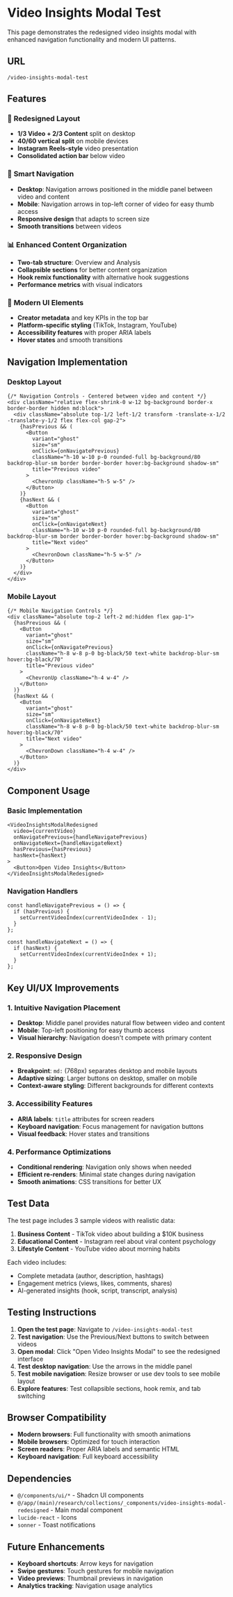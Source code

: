 # Video Insights Modal Test

This page demonstrates the redesigned video insights modal with enhanced navigation functionality and modern UI patterns.

## URL
`/video-insights-modal-test`

## Features

### 🎯 **Redesigned Layout**
- **1/3 Video + 2/3 Content** split on desktop
- **40/60 vertical split** on mobile devices
- **Instagram Reels-style** video presentation
- **Consolidated action bar** below video

### 🧭 **Smart Navigation**
- **Desktop**: Navigation arrows positioned in the middle panel between video and content
- **Mobile**: Navigation arrows in top-left corner of video for easy thumb access
- **Responsive design** that adapts to screen size
- **Smooth transitions** between videos

### 📊 **Enhanced Content Organization**
- **Two-tab structure**: Overview and Analysis
- **Collapsible sections** for better content organization
- **Hook remix functionality** with alternative hook suggestions
- **Performance metrics** with visual indicators

### 🎨 **Modern UI Elements**
- **Creator metadata** and key KPIs in the top bar
- **Platform-specific styling** (TikTok, Instagram, YouTube)
- **Accessibility features** with proper ARIA labels
- **Hover states** and smooth transitions

## Navigation Implementation

### Desktop Layout
```tsx
{/* Navigation Controls - Centered between video and content */}
<div className="relative flex-shrink-0 w-12 bg-background border-x border-border hidden md:block">
  <div className="absolute top-1/2 left-1/2 transform -translate-x-1/2 -translate-y-1/2 flex flex-col gap-2">
    {hasPrevious && (
      <Button
        variant="ghost"
        size="sm"
        onClick={onNavigatePrevious}
        className="h-10 w-10 p-0 rounded-full bg-background/80 backdrop-blur-sm border border-border hover:bg-background shadow-sm"
        title="Previous video"
      >
        <ChevronUp className="h-5 w-5" />
      </Button>
    )}
    {hasNext && (
      <Button
        variant="ghost"
        size="sm"
        onClick={onNavigateNext}
        className="h-10 w-10 p-0 rounded-full bg-background/80 backdrop-blur-sm border border-border hover:bg-background shadow-sm"
        title="Next video"
      >
        <ChevronDown className="h-5 w-5" />
      </Button>
    )}
  </div>
</div>
```

### Mobile Layout
```tsx
{/* Mobile Navigation Controls */}
<div className="absolute top-2 left-2 md:hidden flex gap-1">
  {hasPrevious && (
    <Button
      variant="ghost"
      size="sm"
      onClick={onNavigatePrevious}
      className="h-8 w-8 p-0 bg-black/50 text-white backdrop-blur-sm hover:bg-black/70"
      title="Previous video"
    >
      <ChevronUp className="h-4 w-4" />
    </Button>
  )}
  {hasNext && (
    <Button
      variant="ghost"
      size="sm"
      onClick={onNavigateNext}
      className="h-8 w-8 p-0 bg-black/50 text-white backdrop-blur-sm hover:bg-black/70"
      title="Next video"
    >
      <ChevronDown className="h-4 w-4" />
    </Button>
  )}
</div>
```

## Component Usage

### Basic Implementation
```tsx
<VideoInsightsModalRedesigned
  video={currentVideo}
  onNavigatePrevious={handleNavigatePrevious}
  onNavigateNext={handleNavigateNext}
  hasPrevious={hasPrevious}
  hasNext={hasNext}
>
  <Button>Open Video Insights</Button>
</VideoInsightsModalRedesigned>
```

### Navigation Handlers
```tsx
const handleNavigatePrevious = () => {
  if (hasPrevious) {
    setCurrentVideoIndex(currentVideoIndex - 1);
  }
};

const handleNavigateNext = () => {
  if (hasNext) {
    setCurrentVideoIndex(currentVideoIndex + 1);
  }
};
```

## Key UI/UX Improvements

### 1. **Intuitive Navigation Placement**
- **Desktop**: Middle panel provides natural flow between video and content
- **Mobile**: Top-left positioning for easy thumb access
- **Visual hierarchy**: Navigation doesn't compete with primary content

### 2. **Responsive Design**
- **Breakpoint**: `md:` (768px) separates desktop and mobile layouts
- **Adaptive sizing**: Larger buttons on desktop, smaller on mobile
- **Context-aware styling**: Different backgrounds for different contexts

### 3. **Accessibility Features**
- **ARIA labels**: `title` attributes for screen readers
- **Keyboard navigation**: Focus management for navigation buttons
- **Visual feedback**: Hover states and transitions

### 4. **Performance Optimizations**
- **Conditional rendering**: Navigation only shows when needed
- **Efficient re-renders**: Minimal state changes during navigation
- **Smooth animations**: CSS transitions for better UX

## Test Data

The test page includes 3 sample videos with realistic data:

1. **Business Content** - TikTok video about building a $10K business
2. **Educational Content** - Instagram reel about viral content psychology  
3. **Lifestyle Content** - YouTube video about morning habits

Each video includes:
- Complete metadata (author, description, hashtags)
- Engagement metrics (views, likes, comments, shares)
- AI-generated insights (hook, script, transcript, analysis)

## Testing Instructions

1. **Open the test page**: Navigate to `/video-insights-modal-test`
2. **Test navigation**: Use the Previous/Next buttons to switch between videos
3. **Open modal**: Click "Open Video Insights Modal" to see the redesigned interface
4. **Test desktop navigation**: Use the arrows in the middle panel
5. **Test mobile navigation**: Resize browser or use dev tools to see mobile layout
6. **Explore features**: Test collapsible sections, hook remix, and tab switching

## Browser Compatibility

- **Modern browsers**: Full functionality with smooth animations
- **Mobile browsers**: Optimized for touch interaction
- **Screen readers**: Proper ARIA labels and semantic HTML
- **Keyboard navigation**: Full keyboard accessibility

## Dependencies

- `@/components/ui/*` - Shadcn UI components
- `@/app/(main)/research/collections/_components/video-insights-modal-redesigned` - Main modal component
- `lucide-react` - Icons
- `sonner` - Toast notifications

## Future Enhancements

- **Keyboard shortcuts**: Arrow keys for navigation
- **Swipe gestures**: Touch gestures for mobile navigation
- **Video previews**: Thumbnail previews in navigation
- **Analytics tracking**: Navigation usage analytics 